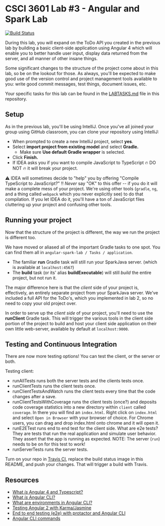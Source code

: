 # CSCI 3601 Lab #3 - Angular and Spark Lab
[![Build Status](https://travis-ci.org/UMM-CSci-3601-F17/lab-3-angular-and-spark-nickvipul.svg?branch=master)](https://travis-ci.org/UMM-CSci-3601-F17/lab-3-angular-and-spark-nickvipul)

During this lab, you will expand on the ToDo API you created in the previous lab
by building a basic client-side application using Angular 4 which will enable you
to better handle user input, display data returned from the server, and all manner
of other insane things.

Some significant changes to the structure of the project come about in this lab,
so be on the lookout for those. As always, you'll be expected to make good
use of the version control and project management tools available to you:
write good commit messages, test things, document issues, etc.

Your specific tasks for this lab can be found in the [LABTASKS.md][labtasks]
file in this repository.

## Setup

As in the previous lab, you'll be using IntelliJ. Once you've all joined your
group using GitHub classroom, you can clone your repository using IntelliJ:

- When prompted to create a new IntelliJ project, select **yes**.
- Select **import project from existing model** and select **Gradle.**
  - Make sure **Use default Gradle wrapper** is selected.
- Click **Finish.**
- If IDEA asks you if you want to compile JavaScript to TypeScript :fire: DO NOT :fire:
it will break your project.

:warning: IDEA will sometimes decide to "help" you by offering 
"Compile TypeScript to JavaScript?" :bangbang: *Never* say "OK" to this
offer -- if you do it will make a complete mess of your project. We're
using other tools (`gradle`, `ng`, and a thing called `webpack` which you
never explicitly see) to do that compilation. If you let IDEA do it, you'll
have a ton of JavaScript files cluttering up your project and confusing other
tools.

## Running your project

Now that the structure of the project is different, the way we run the project
is different too.

We have moved or aliased all of the important Gradle tasks to one spot. You can find them
all in `angular-spark-lab / Tasks / application`.

- The familiar **run** Gradle task will still run your SparkJava server.
(which is available at ``localhost:4567``)
- The **build** task (or its' alias **buildExecutable**) will still _build_ the entire project, but not run it.

The major difference here is that the _client_ side of your project is,
effectively, an entirely separate project from your SparkJava server. We've included a full API
for the ToDo's, which you implemented in lab 2, so no need to copy your old project over.

In order to serve up the _client side_ of your project, you'll need to use the
**runClient** Gradle task. This will trigger the various tools in the
client side portion of the project to build and host your client side
application on their own little web-server, available by default at ``localhost:9000``.

## Testing and Continuous Integration

There are now more testing options! You can test the client, or the server or both.

Testing client:
* runAllTests runs both the server tests and the clients tests once. 
* runClientTests runs the client tests once.
* runClientTestsAndWatch runs the client tests every time that the code changes after a save.
* runClientTestsWithCoverage runs the client tests (once?) and deposits code coverage statistics into a new directory within `client` called `coverage`. In there you will find an `index.html`. Right click on `index.html` and select `Open in Browser` with your browser of choice. For Chrome users, you can drag and drop index.html onto chrome and it will open it.  
* runE2ETest runs end to end test for the client side. What are e2e tests? They are tests that run the real application and simulate user behavior. They assert that the app is running as expected. NOTE: The server (`run`) needs to be on for this test to work!
* runServerTests runs the server tests.


Turn on your repo in [Travis CI][travis], replace the build status image in this README, and push your changes. That will trigger a build with Travis.

## Resources

- [What _is_ Angular 4 and Typescript?][angular-2-4]
- [What _is_ Angular CLI?][angular-cli]
- [What are environments in Angular CLI?][environments]
- [Testing Angular 2 with Karma/Jasmine][angular4-karma-jasmine]
- [End to end testing (e2e) with protactor and Angular CLI][e2e-testing]
- [Angular CLI commands](https://github.com/angular/angular-cli/wiki)


[angular-cli]: https://idyllic.co/blog/beginners-guide-angular-cli/
[angular-2-4]: https://www.technicaldiary.com/angular-2-tutorial-for-beginners-angular-4-tutorial-for-beginners/
[angular4-karma-jasmine]: https://codecraft.tv/courses/angular/unit-testing/jasmine-and-karma/
[e2e-testing]: https://coryrylan.com/blog/introduction-to-e2e-testing-with-the-angular-cli-and-protractor
[environments]: http://tattoocoder.com/angular-cli-using-the-environment-option/
[labtasks]: LABTASKS.md
[travis]: https://travis-ci.org/


